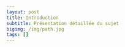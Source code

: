 ```yaml
---
layout: post
title: Introduction
subtitle: Présentation détaillée du sujet
bigimg: /img/path.jpg
tags: []
---
```




